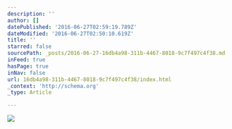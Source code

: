 ```yaml
---
description: ''
author: []
datePublished: '2016-06-27T02:59:19.789Z'
dateModified: '2016-06-27T02:50:10.619Z'
title: ''
starred: false
sourcePath: _posts/2016-06-27-16db4a98-311b-4467-8018-9c7f497c4f38.md
inFeed: true
hasPage: true
inNav: false
url: 16db4a98-311b-4467-8018-9c7f497c4f38/index.html
_context: 'http://schema.org'
_type: Article

---
```

![](https://the-grid-user-content.s3-us-west-2.amazonaws.com/941d37fb-2d87-4f79-8c33-dda7ce485494.png)